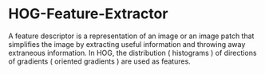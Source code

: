 # HOG-Feature-Extractor
A feature descriptor is a representation of an image or an image patch that simplifies the image by extracting useful information and throwing away extraneous information. In HOG, the distribution ( histograms ) of directions of gradients ( oriented gradients ) are used as features.
